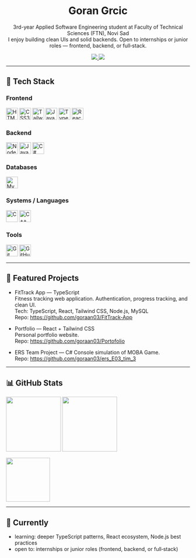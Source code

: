 <h1 align="center">Goran Grcic</h1>
<p align="center">
  3rd-year Applied Software Engineering student at Faculty of Technical Sciences (FTN), Novi Sad<br/>
  I enjoy building clean UIs and solid backends. Open to internships or junior roles — frontend, backend, or full‑stack.
</p>

<p align="center">
  <a href="mailto:gorangrcic72@gmail.com">
    <img src="https://img.shields.io/badge/Email-gorangrcic72%40gmail.com-333?style=for-the-badge&logo=gmail&logoColor=white" />
  </a>
  <a href="https://github.com/goraan03">
    <img src="https://img.shields.io/badge/GitHub-goraan03-111?style=for-the-badge&logo=github" />
  </a>
  <!-- Add LinkedIn/Portfolio when ready -->
</p>

---

## 🧰 Tech Stack

### Frontend
<p>
  <img alt="HTML5" src="https://cdn.jsdelivr.net/gh/devicons/devicon@latest/icons/html5/html5-original.svg" height="32"/>
  <img alt="CSS3" src="https://cdn.jsdelivr.net/gh/devicons/devicon@latest/icons/css3/css3-original.svg" height="32"/>
  <img alt="TailwindCSS" src="https://cdn.jsdelivr.net/gh/devicons/devicon@latest/icons/tailwindcss/tailwindcss-original.svg" height="32"/>
  <img alt="JavaScript" src="https://cdn.jsdelivr.net/gh/devicons/devicon@latest/icons/javascript/javascript-original.svg" height="32"/>
  <img alt="TypeScript" src="https://cdn.jsdelivr.net/gh/devicons/devicon@latest/icons/typescript/typescript-original.svg" height="32"/>
  <img alt="React" src="https://cdn.jsdelivr.net/gh/devicons/devicon@latest/icons/react/react-original.svg" height="32"/>
</p>

### Backend
<p>
  <img alt="Node.js" src="https://cdn.jsdelivr.net/gh/devicons/devicon@latest/icons/nodejs/nodejs-original.svg" height="32"/>
  <img alt="Java" src="https://cdn.jsdelivr.net/gh/devicons/devicon@latest/icons/java/java-original.svg" height="32"/>
  <img alt="C#" src="https://cdn.jsdelivr.net/gh/devicons/devicon@latest/icons/csharp/csharp-original.svg" height="32"/>
</p>

### Databases
<p>
  <img alt="MySQL" src="https://cdn.jsdelivr.net/gh/devicons/devicon@latest/icons/mysql/mysql-original.svg" height="32"/>
</p>

### Systems / Languages
<p>
  <img alt="C" src="https://cdn.jsdelivr.net/gh/devicons/devicon@latest/icons/c/c-original.svg" height="32"/>
  <img alt="C++" src="https://cdn.jsdelivr.net/gh/devicons/devicon@latest/icons/cplusplus/cplusplus-original.svg" height="32"/>
</p>

### Tools
<p>
  <img alt="Git" src="https://cdn.jsdelivr.net/gh/devicons/devicon@latest/icons/git/git-original.svg" height="32"/>
  <img alt="GitHub" src="https://cdn.jsdelivr.net/gh/devicons/devicon@latest/icons/github/github-original.svg" height="32"/>
</p>

---

## 🚀 Featured Projects
- FitTrack App — TypeScript  
  Fitness tracking web application. Authentication, progress tracking, and clean UI.  
  Tech: TypeScript, React, Tailwind CSS, Node.js, MySQL  
  Repo: https://github.com/goraan03/FitTrack-App

- Portfolio — React + Tailwind CSS  
  Personal portfolio website.  
  Repo: https://github.com/goraan03/Portofolio

- ERS Team Project — C#
  Console simulation of MOBA Game.  
  Repo: https://github.com/goraan03/ers_E03_tim_3

---

## 📊 GitHub Stats
<p>
  <img src="https://github-readme-stats.vercel.app/api?username=goraan03&show_icons=true&theme=tokyonight&hide_border=true" height="150" />
  <img src="https://streak-stats.demolab.com?user=goraan03&theme=tokyonight&hide_border=true" height="150" />
</p>
<p>
  <img src="https://github-readme-stats.vercel.app/api/top-langs/?username=goraan03&layout=compact&theme=tokyonight&hide_border=true" height="120" />
</p>

---

## 🎯 Currently
- learning: deeper TypeScript patterns, React ecosystem, Node.js best practices
- open to: internships or junior roles (frontend, backend, or full‑stack)
